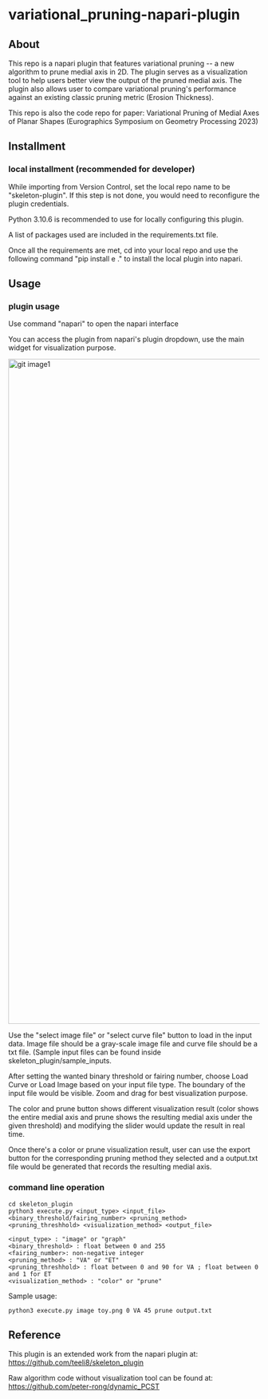 # variational_pruning-napari-plugin

## About

This repo is a napari plugin that features variational pruning -- a new algorithm to prune medial axis in 2D. The plugin serves as a visualization tool to help users better view the output of the pruned medial axis. The plugin also allows user to compare variational pruning's performance against an existing classic pruning metric (Erosion Thickness).

This repo is also the code repo for paper: Variational Pruning of Medial Axes of Planar Shapes (Eurographics Symposium on Geometry Processing 2023)

## Installment 

### local installment (recommended for developer)
While importing from Version Control, set the local repo name to be "skeleton-plugin". If this step is not done, you would need to reconfigure the plugin credentials.

Python 3.10.6 is recommended to use for locally configuring this plugin. 

A list of packages used are included in the requirements.txt file. 

Once all the requirements are met, cd into your local repo and use the following command "pip install e ." to install the local plugin into napari.

## Usage

### plugin usage

Use command "napari" to open the napari interface

You can access the plugin from napari's plugin dropdown, use the main widget for visualization purpose. 

<img width="1331" alt="git image1" src="https://github.com/peter-rong/variational_pruning-napari-plugin/assets/71267071/21b818e5-1b0d-409e-af83-f452cab3c35c">

Use the "select image file" or "select curve file" button to load in the input data. Image file should be a gray-scale image file and curve file should be a txt file. (Sample input files can be found inside skeleton_plugin/sample_inputs.

After setting the wanted binary threshold or fairing number, choose Load Curve or Load Image based on your input file type. The boundary of the input file would be visible. Zoom and drag for best visualization purpose.

The color and prune button shows different visualization result (color shows the entire medial axis and prune shows the resulting medial axis under the given threshold) and modifying the slider would update the result in real time.

Once there's a color or prune visualization result, user can use the export button for the corresponding pruning method they selected and a output.txt file would be generated that records the resulting medial axis. 


### command line operation
```
cd skeleton_plugin
python3 execute.py <input_type> <input_file> <binary_threshold/fairing_number> <pruning_method> <pruning_threshhold> <visualization_method> <output_file>
```

```
<input_type> : "image" or "graph" 
<binary_threshold> : float between 0 and 255
<fairing_number>: non-negative integer
<pruning_method> : "VA" or "ET"
<pruning_threshhold> : float between 0 and 90 for VA ; float between 0 and 1 for ET
<visualization_method> : "color" or "prune"
```

Sample usage: 
```
python3 execute.py image toy.png 0 VA 45 prune output.txt
```

## Reference
This plugin is an extended work from the napari plugin at: https://github.com/teeli8/skeleton_plugin

Raw algorithm code without visualization tool can be found at: https://github.com/peter-rong/dynamic_PCST


